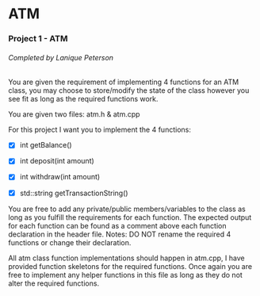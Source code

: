 # ATM

### Project 1 - ATM

###### Completed by Lanique Peterson

You are given the requirement of implementing 4 functions for an ATM class, you may choose to store/modify the state of the class however you see fit as long as the required functions work.

You are given two files: atm.h & atm.cpp

For this project I want you to implement the 4 functions: 

- [x] int getBalance()
- [x] int deposit(int amount)
- [x] int withdraw(int amount)
- [x] std::string getTransactionString()


You are free to add any private/public members/variables to the class as long as you fulfill the requirements for each function.
The expected output for each function can be found as a comment above each function declaration in the header file.
Notes: DO NOT rename the required 4 functions or change their declaration.

All atm class function implementations should happen in atm.cpp, I have provided function skeletons for the required functions.
Once again you are free to implement any helper functions in this file as long as they do not alter the required functions.

<!-- ###### Final Grade: 20/20 -->
